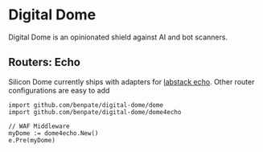 # Digital Dome

Digital Dome is an opinionated shield against AI and bot scanners.

## Routers: Echo

Silicon Dome currently ships with adapters for [labstack echo](https://echo.labstack.com).  Other router configurations
are easy to add

```
import github.com/benpate/digital-dome/dome
import github.com/benpate/digital-dome/dome4echo

// WAF Middleware
myDome := dome4echo.New()
e.Pre(myDome)
```

